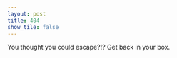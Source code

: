 ```yaml
---
layout: post
title: 404
show_tile: false
---
```



You thought you could escape?!?
Get back in your box.
